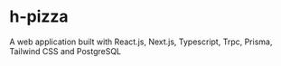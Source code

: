 # h-pizza
A web application built with React.js, Next.js, Typescript, Trpc, Prisma, Tailwind CSS and PostgreSQL
